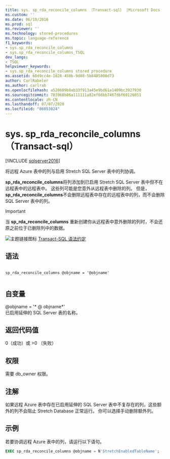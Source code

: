 ```yaml
---
title: sys. sp_rda_reconcile_columns （Transact-sql） |Microsoft Docs
ms.custom: ''
ms.date: 06/10/2016
ms.prod: sql
ms.reviewer: ''
ms.technology: stored-procedures
ms.topic: language-reference
f1_keywords:
- sys.sp_rda_reconcile_columns
- sys.sp_rda_reconcile_columns_TSQL
dev_langs:
- TSQL
helpviewer_keywords:
- sys.sp_rda_reconcile_columns stored procedure
ms.assetid: 60d9cc4e-1828-450b-9d88-5b8485800d73
author: CarlRabeler
ms.author: carlrab
ms.openlocfilehash: a528609b8ab33f913a45e9bd61a1409bc3927930
ms.sourcegitcommit: 703968b86a111111a82ef66bb7467dbf68126051
ms.contentlocale: zh-CN
ms.lasthandoff: 07/07/2020
ms.locfileid: "86053024"
---
```

# <a name="syssp_rda_reconcile_columns-transact-sql"></a>sys. sp_rda_reconcile_columns （Transact-sql）
[!INCLUDE [sqlserver2016](../../includes/applies-to-version/sqlserver2016.md)]

  将远程 Azure 表中的列与启用 Stretch SQL Server 表中的列协调。  
    
  **sp_rda_reconcile_columns**将列添加到已启用 Stretch SQL Server 表中但不在远程表中的远程表中。 这些列可能是您意外从远程表中删除的列。 但是， **sp_rda_reconcile_columns**不会删除远程表中存在的远程表中的列，而不会删除 SQL Server 表中的列。
  
  > [!IMPORTANT]
  > 当 **sp_rda_reconcile_columns** 重新创建你从远程表中意外删除的列时，不会还原之前位于已删除列中的数据。
  
 ![主题链接图标](../../database-engine/configure-windows/media/topic-link.gif "“主题链接”图标") [Transact-SQL 语法约定](../../t-sql/language-elements/transact-sql-syntax-conventions-transact-sql.md)  
   
## <a name="syntax"></a>语法  
  
```  
  
sp_rda_reconcile_columns @objname = '@objname'  
  
```  
  
## <a name="arguments"></a>自变量  
 \@objname = '* \@ objname*'  
 已启用延伸的 SQL Server 表的名称。  
  
## <a name="return-code-values"></a>返回代码值  
 0（成功）或 >0 （失败）  
  
## <a name="permissions"></a>权限  
 需要 db_owner 权限。  
   
## <a name="remarks"></a>注解  
 如果远程 Azure 表中存在已启用延伸的 SQL Server 表中不复存在的列，这些额外的列不会阻止 Stretch Database 正常运行。 你可以选择手动删除额外列。  
  
## <a name="example"></a>示例  
 若要协调远程 Azure 表中的列，请运行以下语句。  
  
```sql  
EXEC sp_rda_reconcile_columns @objname = N'StretchEnabledTableName';  
```  
  
  
